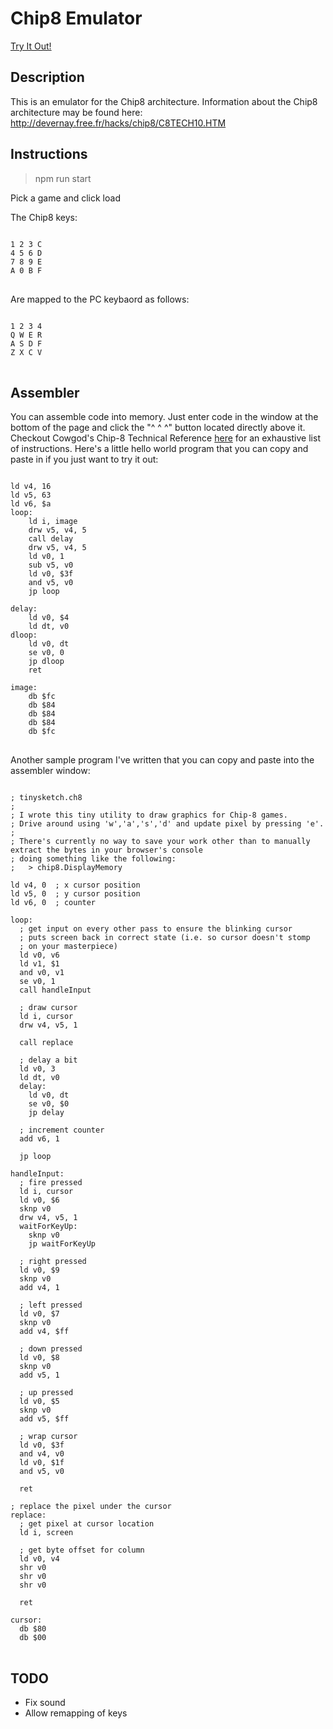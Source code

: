# Chip8 Emulator

[Try It Out!](https://argon-rider-215017.appspot.com)

## Description
This is an emulator for the Chip8 architecture. Information about the Chip8 architecture may be found here: http://devernay.free.fr/hacks/chip8/C8TECH10.HTM

## Instructions

> npm run start

Pick a game and click load

The Chip8 keys:

<pre>
<code>
1 2 3 C
4 5 6 D
7 8 9 E
A 0 B F
</code>
</pre>

Are mapped to the PC keybaord as follows:

<pre>
<code>
1 2 3 4
Q W E R
A S D F
Z X C V
</code>
</pre>

## Assembler

You can assemble code into memory. Just enter code in the window at the bottom of the page and click the "^ ^ ^" button located directly above it.  Checkout Cowgod's Chip-8 Technical Reference [here](http://devernay.free.fr/hacks/chip8/C8TECH10.HTM) for an exhaustive list of instructions. Here's a little hello world program that you can copy and paste in if you just want to try it out:

<pre>
<code>
ld v4, 16
ld v5, 63
ld v6, $a
loop:
    ld i, image
    drw v5, v4, 5
    call delay
    drw v5, v4, 5
    ld v0, 1
    sub v5, v0
    ld v0, $3f
    and v5, v0
    jp loop

delay:
    ld v0, $4
    ld dt, v0
dloop:
    ld v0, dt
    se v0, 0
    jp dloop
    ret

image:
    db $fc
    db $84
    db $84
    db $84
    db $fc
</code>
</pre>

Another sample program I've written that you can copy and paste into the assembler window:

<pre>
<code>
; tinysketch.ch8
;
; I wrote this tiny utility to draw graphics for Chip-8 games.
; Drive around using 'w','a','s','d' and update pixel by pressing 'e'.
;
; There's currently no way to save your work other than to manually extract the bytes in your browser's console
; doing something like the following:
;   > chip8.DisplayMemory

ld v4, 0  ; x cursor position
ld v5, 0  ; y cursor position
ld v6, 0  ; counter

loop:
  ; get input on every other pass to ensure the blinking cursor
  ; puts screen back in correct state (i.e. so cursor doesn't stomp
  ; on your masterpiece)
  ld v0, v6
  ld v1, $1
  and v0, v1
  se v0, 1
  call handleInput

  ; draw cursor
  ld i, cursor
  drw v4, v5, 1

  call replace

  ; delay a bit
  ld v0, 3
  ld dt, v0
  delay:
    ld v0, dt
    se v0, $0
    jp delay

  ; increment counter
  add v6, 1

  jp loop

handleInput:
  ; fire pressed
  ld i, cursor
  ld v0, $6
  sknp v0
  drw v4, v5, 1
  waitForKeyUp:
    sknp v0
    jp waitForKeyUp

  ; right pressed
  ld v0, $9
  sknp v0
  add v4, 1

  ; left pressed
  ld v0, $7
  sknp v0
  add v4, $ff

  ; down pressed
  ld v0, $8
  sknp v0
  add v5, 1

  ; up pressed
  ld v0, $5
  sknp v0
  add v5, $ff

  ; wrap cursor
  ld v0, $3f
  and v4, v0
  ld v0, $1f
  and v5, v0

  ret

; replace the pixel under the cursor
replace:
  ; get pixel at cursor location
  ld i, screen

  ; get byte offset for column
  ld v0, v4
  shr v0
  shr v0
  shr v0

  ret

cursor:
  db $80
  db $00
</code>
</pre>

## TODO
* Fix sound
* Allow remapping of keys
